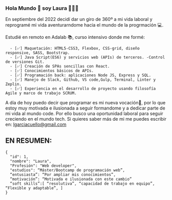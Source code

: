 ### Hola Mundo 👋 soy Laura 🙋🏼‍♀️
 
 En septiembre del 2022 decidí dar un giro de 360º a mi vida laboral y reprogramé mi vida aventurarndome hacia el mundo de la progrmación 💻.
 
 Estudié en remoto en Adalab 📚, curso intensivo donde me formé:
 
      - [✅] Maquetación: HTML5-CSS3, Flexbox, CSS-grid, diseño responsive, SASS, Bootstrap.
      - [✅] Java Script(ES6) y servicios web (APIs) de terceros. -Control de versiones Git.
      - [✅] Creación de SPAs sencillas con React.
      - [✅] Conocimientos básicos de APIs.
      - [✅] Programación back: aplicaciones Node JS, Express y SQL. 
      - [✅] Manejo de Slack, Github, VS code,Gulp, Terminal, Linter y Zeplin.
      - [✅] Experiencia en el desarrollo de proyecto usando filosofía Agile y marco de trabajo SCRUM.
      
A día de hoy puedo decir que programar es mi nueva vocación🥰, por lo que estoy muy motivada e ilusionada a seguir formandome y a dedicar parte de mi vida al mundo code. Por ello busco una oportunidad laboral para seguir creciendo en el mundo tech.
Si quieres saber más de mi me puedes escribir en:
lgarciacuello@gmail.com

## EN RESUMEN:
```
{
  "id": 1,
  "nombre": "Laura",
  "Profesión": "Web developer",
  "estudios": “Máster/Bootcamp de programación web”,
  “entusiasta”: “Por ampliar mis conocimientos”,
  “motivación”: “Motivada e ilusionada con este cambio”
  “soft skills”:[ “resolutiva”, “capacidad de trabajo en equipo”, “Flexible y adaptable”, ]
}
```





